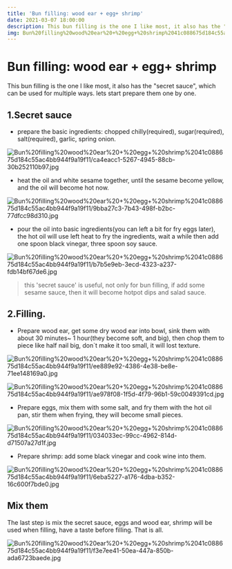 ```yaml
---
title: 'Bun filling: wood ear + egg+ shrimp'
date: 2021-03-07 18:00:00
description: This bun filling is the one I like most, it also has the "secret sauce",  which can be used for multiple ways. lets start prepare them one by one.
img: Bun%20filling%20wood%20ear%20+%20egg+%20shrimp%2041c088675d184c55ac4bb944f9a19f11/f3e7ee41-50ea-447a-850b-ada6723baede.jpg
---
```


# Bun filling: wood ear + egg+ shrimp

This bun filling is the one I like most, it also has the "secret sauce",  which can be used for multiple ways. lets start prepare them one by one.

## 1.Secret sauce

- prepare the basic ingredients: chopped chilly(required), sugar(required), salt(required), garlic, spring onion.

![Bun%20filling%20wood%20ear%20+%20egg+%20shrimp%2041c088675d184c55ac4bb944f9a19f11/ca4eacc1-5267-4945-88cb-30b252110b97.jpg](Bun%20filling%20wood%20ear%20+%20egg+%20shrimp%2041c088675d184c55ac4bb944f9a19f11/ca4eacc1-5267-4945-88cb-30b252110b97.jpg)

- heat the oil and white sesame together, until the sesame become yellow, and the oil will become hot now.

![Bun%20filling%20wood%20ear%20+%20egg+%20shrimp%2041c088675d184c55ac4bb944f9a19f11/9bba27c3-7b43-498f-b2bc-77dfcc98d310.jpg](Bun%20filling%20wood%20ear%20+%20egg+%20shrimp%2041c088675d184c55ac4bb944f9a19f11/9bba27c3-7b43-498f-b2bc-77dfcc98d310.jpg)

- pour the oil into basic ingredients(you can left a bit for fry eggs later), the hot oil will use left heat to fry the ingredients, wait a while then add one spoon black vinegar, three spoon soy sauce.

![Bun%20filling%20wood%20ear%20+%20egg+%20shrimp%2041c088675d184c55ac4bb944f9a19f11/b7b5e9eb-3ecd-4323-a237-fdb14bf67de6.jpg](Bun%20filling%20wood%20ear%20+%20egg+%20shrimp%2041c088675d184c55ac4bb944f9a19f11/b7b5e9eb-3ecd-4323-a237-fdb14bf67de6.jpg)

> this 'secret sauce' is useful, not only for bun filling, if add some sesame sauce, then it will become hotpot dips and salad sauce.

## 2.Filling.

- Prepare wood ear, get some dry wood ear into bowl, sink them with about 30 minutes~ 1 hour(they become soft, and big), then chop them to piece like half nail big, don`t make it too small, it will lost texture.

![Bun%20filling%20wood%20ear%20+%20egg+%20shrimp%2041c088675d184c55ac4bb944f9a19f11/ee889e92-4386-4e38-be8e-71ee148169a0.jpg](Bun%20filling%20wood%20ear%20+%20egg+%20shrimp%2041c088675d184c55ac4bb944f9a19f11/ee889e92-4386-4e38-be8e-71ee148169a0.jpg)

![Bun%20filling%20wood%20ear%20+%20egg+%20shrimp%2041c088675d184c55ac4bb944f9a19f11/ae978f08-1f5d-4f79-96b1-59c0049391cd.jpg](Bun%20filling%20wood%20ear%20+%20egg+%20shrimp%2041c088675d184c55ac4bb944f9a19f11/ae978f08-1f5d-4f79-96b1-59c0049391cd.jpg)

- Prepare eggs, mix them with some salt, and fry them with the hot oil pan, stir them when frying, they will become small pieces.

![Bun%20filling%20wood%20ear%20+%20egg+%20shrimp%2041c088675d184c55ac4bb944f9a19f11/034033ec-99cc-4962-814d-d71507a27d1f.jpg](Bun%20filling%20wood%20ear%20+%20egg+%20shrimp%2041c088675d184c55ac4bb944f9a19f11/034033ec-99cc-4962-814d-d71507a27d1f.jpg)

- Prepare shrimp: add some black vinegar and cook wine into them.

![Bun%20filling%20wood%20ear%20+%20egg+%20shrimp%2041c088675d184c55ac4bb944f9a19f11/6eba5227-a176-4dba-b352-16c600f7bde0.jpg](Bun%20filling%20wood%20ear%20+%20egg+%20shrimp%2041c088675d184c55ac4bb944f9a19f11/6eba5227-a176-4dba-b352-16c600f7bde0.jpg)

## Mix them

The last step is mix the secret sauce, eggs and wood ear, shrimp will be used when filling, have a taste before filling. That is all.

![Bun%20filling%20wood%20ear%20+%20egg+%20shrimp%2041c088675d184c55ac4bb944f9a19f11/f3e7ee41-50ea-447a-850b-ada6723baede.jpg](Bun%20filling%20wood%20ear%20+%20egg+%20shrimp%2041c088675d184c55ac4bb944f9a19f11/f3e7ee41-50ea-447a-850b-ada6723baede.jpg)
